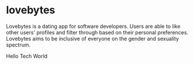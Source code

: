 # lovebytes
Lovebytes is a dating app for software developers.
Users are able to like other users' profiles and filter 
through based on their personal preferences. 
Lovebytes aims to be inclusive of everyone on the gender
and sexuality spectrum.

Hello Tech World